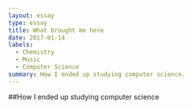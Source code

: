 ```yaml
---
layout: essay
type: essay
title: What brought me here
date: 2017-01-14
labels:
  - Chemistry
  - Music
  - Computer Science
summary: How I ended up studying computer science.
---
```


##How I ended up studying computer science
